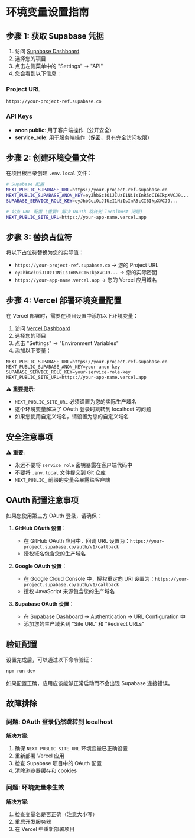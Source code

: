 # 环境变量设置指南

## 步骤 1: 获取 Supabase 凭据

1. 访问 [Supabase Dashboard](https://supabase.com/dashboard)
2. 选择您的项目
3. 点击左侧菜单中的 "Settings" → "API"
4. 您会看到以下信息：

### Project URL
```
https://your-project-ref.supabase.co
```

### API Keys
- **anon public**: 用于客户端操作（公开安全）
- **service_role**: 用于服务端操作（保密，具有完全访问权限）

## 步骤 2: 创建环境变量文件

在项目根目录创建 `.env.local` 文件：

```bash
# Supabase 配置
NEXT_PUBLIC_SUPABASE_URL=https://your-project-ref.supabase.co
NEXT_PUBLIC_SUPABASE_ANON_KEY=eyJhbGciOiJIUzI1NiIsInR5cCI6IkpXVCJ9...
SUPABASE_SERVICE_ROLE_KEY=eyJhbGciOiJIUzI1NiIsInR5cCI6IkpXVCJ9...

# 站点 URL 配置 (重要: 解决 OAuth 跳转到 localhost 问题)
NEXT_PUBLIC_SITE_URL=https://your-app-name.vercel.app
```

## 步骤 3: 替换占位符

将以下占位符替换为您的实际值：

- `https://your-project-ref.supabase.co` → 您的 Project URL
- `eyJhbGciOiJIUzI1NiIsInR5cCI6IkpXVCJ9...` → 您的实际密钥
- `https://your-app-name.vercel.app` → 您的 Vercel 应用域名

## 步骤 4: Vercel 部署环境变量配置

在 Vercel 部署时，需要在项目设置中添加以下环境变量：

1. 访问 [Vercel Dashboard](https://vercel.com/dashboard)
2. 选择您的项目
3. 点击 "Settings" → "Environment Variables"
4. 添加以下变量：

```
NEXT_PUBLIC_SUPABASE_URL=https://your-project-ref.supabase.co
NEXT_PUBLIC_SUPABASE_ANON_KEY=your-anon-key
SUPABASE_SERVICE_ROLE_KEY=your-service-role-key
NEXT_PUBLIC_SITE_URL=https://your-app-name.vercel.app
```

**⚠️ 重要提示**: 
- `NEXT_PUBLIC_SITE_URL` 必须设置为您的实际生产域名
- 这个环境变量解决了 OAuth 登录时跳转到 localhost 的问题
- 如果您使用自定义域名，请设置为您的自定义域名

## 安全注意事项

⚠️ **重要**: 
- 永远不要将 `service_role` 密钥暴露在客户端代码中
- 不要将 `.env.local` 文件提交到 Git 仓库
- `NEXT_PUBLIC_` 前缀的变量会暴露给客户端

## OAuth 配置注意事项

如果您使用第三方 OAuth 登录，请确保：

1. **GitHub OAuth 设置**：
   - 在 GitHub OAuth 应用中，回调 URL 设置为：`https://your-project.supabase.co/auth/v1/callback`
   - 授权域名包含您的生产域名

2. **Google OAuth 设置**：
   - 在 Google Cloud Console 中，授权重定向 URI 设置为：`https://your-project.supabase.co/auth/v1/callback`
   - 授权 JavaScript 来源包含您的生产域名

3. **Supabase OAuth 设置**：
   - 在 Supabase Dashboard → Authentication → URL Configuration 中
   - 添加您的生产域名到 "Site URL" 和 "Redirect URLs"

## 验证配置

设置完成后，可以通过以下命令验证：

```bash
npm run dev
```

如果配置正确，应用应该能够正常启动而不会出现 Supabase 连接错误。

## 故障排除

### 问题: OAuth 登录仍然跳转到 localhost

**解决方案**:
1. 确保 `NEXT_PUBLIC_SITE_URL` 环境变量已正确设置
2. 重新部署 Vercel 应用
3. 检查 Supabase 项目中的 OAuth 配置
4. 清除浏览器缓存和 cookies

### 问题: 环境变量未生效

**解决方案**:
1. 检查变量名是否正确（注意大小写）
2. 重启开发服务器
3. 在 Vercel 中重新部署项目 